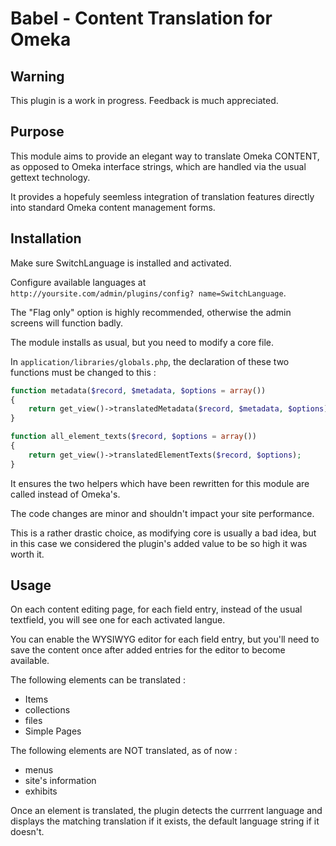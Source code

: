 # Babel - Content Translation for Omeka

## Warning

This plugin is a work in progress. Feedback is much appreciated.

## Purpose

This module aims to provide an elegant way to translate Omeka CONTENT, as opposed to Omeka interface strings, which are handled via the usual gettext technology.

It provides a hopefuly seemless integration of translation features directly into standard Omeka content management forms.


## Installation

Make sure SwitchLanguage is installed and activated.

Configure available languages at `http://yoursite.com/admin/plugins/config? name=SwitchLanguage`.

The "Flag only" option is highly recommended, otherwise the admin screens will function badly.

The module installs as usual, but you need to modify a core file.

In  `application/libraries/globals.php`, the declaration of these two functions must be changed to this :

```php
function metadata($record, $metadata, $options = array())
{
    return get_view()->translatedMetadata($record, $metadata, $options);
}

function all_element_texts($record, $options = array())
{
    return get_view()->translatedElementTexts($record, $options);
}
```

It ensures the two helpers which have been rewritten for this module are called instead of Omeka's. 

The code changes are minor and shouldn't impact your site performance.

This is a rather drastic choice, as modifying core is usually a bad idea, but in this case we considered the plugin's added value to be so high it was worth it.

## Usage

On each content editing page, for each field entry, instead of the usual textfield, you will see one for each activated langue.

You can enable the WYSIWYG editor for each field entry, but you'll need to save the content once after added entries for the editor to become available.

The following elements can be translated :

- Items
- collections
- files
- Simple Pages

The following elements are NOT translated, as of now :

- menus
- site's information
- exhibits

Once an element is translated, the plugin detects the currrent language and displays the matching translation if it exists, the default language string if it doesn't.

